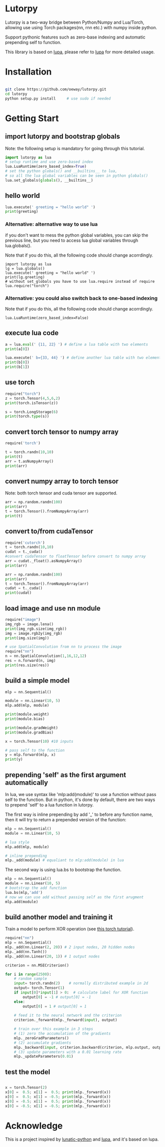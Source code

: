 # Lutorpy

Lutorpy is a two-way bridge between Python/Numpy and Lua/Torch, allowing use using Torch packages(nn, rnn etc.) with numpy inside python.

Support pythonic features such as zero-base indexing and automatic prepending self to function.

This library is based on [lupa](https://github.com/scoder/lupa), please refer to [lupa](https://github.com/scoder/lupa) for more detailed usage.

# Installation
``` bash

git clone https://github.com/oeway/lutorpy.git
cd lutorpy
python setup.py install     # use sudo if needed

```


# Getting Start

## import lutorpy and bootstrap globals

Note: the following setup is mandatory for going through this tutorial.

``` python
import lutorpy as lua
# setup runtime and use zero-based index
lua.LuaRuntime(zero_based_index=True)
# set the python globals() and __builtins__ to lua,
# so all the lua global variables can be seen in python globals()
lua.set_globals(globals(), __builtins__)
```
## hello world

``` python
lua.execute(' greeting = "hello world" ')
print(greeting)
```

### Alternative: alternative way to use lua
if you don't want to mess the python global variables, you can skip the previous line, but you need to access lua global variables through lua.globals(). 

Note that if you do this, all the following code should change acorrdingly.

```
import lutorpy as lua
lg = lua.globals()
lua.execute(' greeting = "hello world" ')
print(lg.greeting)
# without set_globals you have to use lua.require instead of require
lua.require("torch")
```
###  Alternative: you could also switch back to one-based indexing

Note that if you do this, all the following code should change acorrdingly.

```
lua.LuaRuntime(zero_based_index=False)
```

## execute lua code

``` python
a = lua.eval(' {11, 22} ') # define a lua table with two elements
print(a[0])

lua.execute(' b={33, 44} ') # define another lua table with two elements
print(b[0])
print(b[1])

```

## use torch
``` python
require("torch")
z = torch.Tensor(4,5,6,2)
print(torch.isTensor(z))

s = torch.LongStorage(6)
print(torch.type(s))
```

## convert torch tensor to numpy array


``` python
require('torch')

t = torch.randn(10,10)
print(t)
arr = t.asNumpyArray()
print(arr)

```
                                
## convert numpy array to torch tensor

Note: both torch tensor and cuda tensor are supported.

``` python
arr = np.random.randn(100)
print(arr)
t = torch.Tensor().fromNumpyArray(arr)
print(t)

```

## convert to/from cudaTensor
``` python
require('cutorch')
t = torch.randn(10,10)
cudat = t._cuda()
#convert cudaTensor to floatTensor before convert to numpy array
arr = cudat._float().asNumpyArray()
print(arr)

arr = np.random.randn(100)
print(arr)
t = torch.Tensor().fromNumpyArray(arr)
cudat = t._cuda()
print(cudat)
```

## load image and use nn module
``` python
require("image")
img_rgb = image.lena()
print(img_rgb.size(img_rgb))
img = image.rgb2y(img_rgb)
print(img.size(img))

# use SpatialConvolution from nn to process the image
require("nn")
n = nn.SpatialConvolution(1,16,12,12)
res = n.forward(n, img)
print(res.size(res))

```

## build a simple model

``` python
mlp = nn.Sequential()

module = nn.Linear(10, 5)
mlp.add(mlp, module)

print(module.weight)
print(module.bias)

print(module.gradWeight)
print(module.gradBias)

x = torch.Tensor(10) #10 inputs

# pass self to the function
y = mlp.forward(mlp, x)
print(y)

```

## prepending 'self' as the first argument automatically
In lua, we use syntax like 'mlp:add(module)' to use a function without pass self to the function. But in python, it's done by default, there are two ways to prepend 'self' to a lua function in lutorpy.

The first way is inline prepending by add '_' to before any function name, then it will try to return a prepended version of the function:
``` python
mlp = nn.Sequential()
module = nn.Linear(10, 5)

# lua style
mlp.add(mlp, module)

# inline prepending
mlp._add(module) # equaliant to mlp:add(module) in lua
```

The second way is using lua.bs to bootstrap the function.

``` python
mlp = nn.Sequential()
module = nn.Linear(10, 5)
# bootstrap the add function
lua.bs(mlp,'add')
# now we can use add without passing self as the first arugment
mlp.add(module)
```

## build another model and training it

Train a model to perform XOR operation (see [this torch tutorial](https://github.com/torch/nn/blob/master/doc/training.md)).

``` python
require("nn")
mlp = nn.Sequential()
mlp._add(nn.Linear(2, 20)) # 2 input nodes, 20 hidden nodes
mlp._add(nn.Tanh())
mlp._add(nn.Linear(20, 1)) # 1 output nodes

criterion = nn.MSECriterion() 

for i in range(2500):
    # random sample
    input= torch.randn(2)    # normally distributed example in 2d
    output= torch.Tensor(1)
    if input[0]*input[1] > 0:  # calculate label for XOR function
        output[0] = -1 # output[0] = -1
    else:
        output[0] = 1 # output[0] = 1
    
    # feed it to the neural network and the criterion
    criterion._forward(mlp._forward(input), output)

    # train over this example in 3 steps
    # (1) zero the accumulation of the gradients
    mlp._zeroGradParameters()
    # (2) accumulate gradients
    mlp._backward(input, criterion.backward(criterion, mlp.output, output))
    # (3) update parameters with a 0.01 learning rate
    mlp._updateParameters(0.01)

```
## test the model

``` python

x = torch.Tensor(2)
x[0] =  0.5; x[1] =  0.5; print(mlp._forward(x))
x[0] =  0.5; x[1] = -0.5; print(mlp._forward(x))
x[0] = -0.5; x[1] =  0.5; print(mlp._forward(x))
x[0] = -0.5; x[1] = -0.5; print(mlp._forward(x))

```

# Acknowledge

This is a project inspired by [lunatic-python](https://github.com/bastibe/lunatic-python) and [lupa](https://github.com/scoder/lupa), and it's based on lupa.
